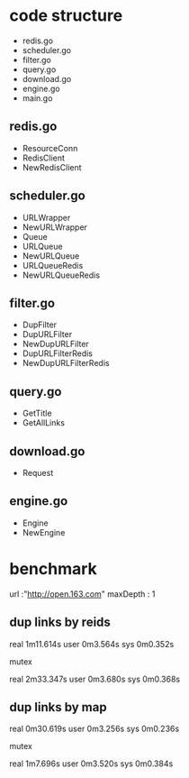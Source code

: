# code structure

- redis.go
- scheduler.go
- filter.go
- query.go
- download.go
- engine.go
- main.go

## redis.go

- ResourceConn
- RedisClient
- NewRedisClient


## scheduler.go

- URLWrapper
- NewURLWrapper
- Queue
- URLQueue
- NewURLQueue
- URLQueueRedis
- NewURLQueueRedis

## filter.go

- DupFilter
- DupURLFilter
- NewDupURLFilter
- DupURLFilterRedis
- NewDupURLFilterRedis

## query.go

- GetTitle
- GetAllLinks

## download.go

- Request

## engine.go

- Engine
- NewEngine


# benchmark

url :"http://open.163.com"
maxDepth : 1 

## dup links by reids

real	1m11.614s
user	0m3.564s
sys	0m0.352s

mutex

real	2m33.347s
user	0m3.680s
sys	0m0.368s


## dup links by map

real	0m30.619s
user	0m3.256s
sys	0m0.236s

mutex

real	1m7.696s
user	0m3.520s
sys	0m0.384s
